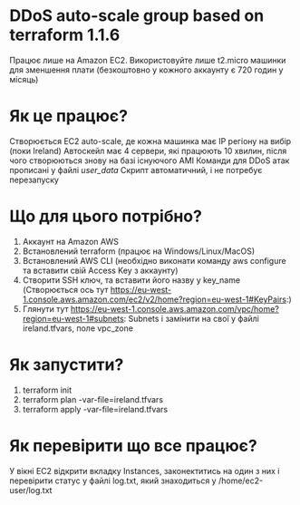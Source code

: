 # DDoS auto-scale group based on terraform 1.1.6

Працює лише на Amazon EC2. Використовуйте лише t2.micro машинки для зменшення плати (безкоштовно у кожного аккаунту є 720 годин у місяць)

# Як це працює?
Створюється EC2 auto-scale, де кожна машинка має IP регіону на вибір (поки Ireland)
Автоскейл має 4 сервери, які працюють 10 хвилин, після чого створюються знову на базі існуючого AMI
Команди для DDoS атак прописані у файлі *user_data*
Скрипт автоматичний, і не потребує перезапуску

# Що для цього потрібно?
1. Аккаунт на Amazon AWS
2. Встановлений terraform (працює на Windows/Linux/MacOS)
3. Встановлений AWS CLI (необхідно виконати команду aws configure та вставити свій Access Key з аккаунту)
4. Створити SSH ключ, та вставити його назву у key_name (Створюється ось тут https://eu-west-1.console.aws.amazon.com/ec2/v2/home?region=eu-west-1#KeyPairs:)
5. Глянути тут  https://eu-west-1.console.aws.amazon.com/vpc/home?region=eu-west-1#subnets: Subnets і замінити на свої у файлі ireland.tfvars, поле vpc_zone

# Як запустити?
1. terraform init
2. terraform plan -var-file=ireland.tfvars
3. terraform apply -var-file=ireland.tfvars

# Як перевірити що все працює?
У вікні EC2 відкрити вкладку Instances, законектитись на один з них і перевірити статус у файлі log.txt, який знаходиться у /home/ec2-user/log.txt